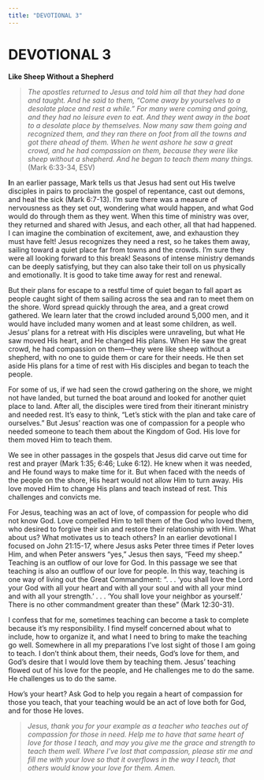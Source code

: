 ```yaml
---
title: "DEVOTIONAL 3"
---
```

# DEVOTIONAL 3

**Like Sheep Without a Shepherd**

> *The apostles returned to Jesus and told him all that they had done
> and taught. And he said to them, “Come away by yourselves to a
> desolate place and rest a while.” For many were coming and going, and
> they had no leisure even to eat. And they went away in the boat to a
> desolate place by themselves. Now many saw them going and recognized
> them, and they ran there on foot from all the towns and got there
> ahead of them. When he went ashore he saw a great crowd, and he had
> compassion on them, because they were like sheep without a shepherd.
> And he began to teach them many things.* (Mark 6:33-34, ESV)

**I**n an earlier passage, Mark tells us that Jesus had sent out His
twelve disciples in pairs to proclaim the gospel of repentance, cast out
demons, and heal the sick (Mark 6:7-13). I’m sure there was a measure of
nervousness as they set out, wondering what would happen, and what God
would do through them as they went. When this time of ministry was over,
they returned and shared with Jesus, and each other, all that had
happened. I can imagine the combination of excitement, awe, and
exhaustion they must have felt! Jesus recognizes they need a rest, so he
takes them away, sailing toward a quiet place far from towns and the
crowds. I’m sure they were all looking forward to this break! Seasons of
intense ministry demands can be deeply satisfying, but they can also
take their toll on us physically and emotionally. It is good to take
time away for rest and renewal.

But their plans for escape to a restful time of quiet began to fall
apart as people caught sight of them sailing across the sea and ran to
meet them on the shore. Word spread quickly through the area, and a
great crowd gathered. We learn later that the crowd included around
5,000 men, and it would have included many women and at least some
children, as well. Jesus’ plans for a retreat with His disciples were
unraveling, but what He saw moved His heart, and He changed His plans.
When He saw the great crowd, he had compassion on them—they were like
sheep without a shepherd, with no one to guide them or care for their
needs. He then set aside His plans for a time of rest with His disciples
and began to teach the people.

For some of us, if we had seen the crowd gathering on the shore, we
might not have landed, but turned the boat around and looked for another
quiet place to land. After all, the disciples were tired from their
itinerant ministry and needed rest. It’s easy to think, “Let’s stick
with the plan and take care of ourselves.” But Jesus’ reaction was one
of compassion for a people who needed someone to teach them about the
Kingdom of God. His love for them moved Him to teach them.

We see in other passages in the gospels that Jesus did carve out time
for rest and prayer (Mark 1:35; 6:46; Luke 6:12). He knew when it was
needed, and He found ways to make time for it. But when faced with the
needs of the people on the shore, His heart would not allow Him to turn
away. His love moved Him to change His plans and teach instead of rest.
This challenges and convicts me.

For Jesus, teaching was an act of love, of compassion for people who did
not know God. Love compelled Him to tell them of the God who loved them,
who desired to forgive their sin and restore their relationship with
Him. What about us? What motivates us to teach others? In an earlier
devotional I focused on John 21:15-17, where Jesus asks Peter three
times if Peter loves Him, and when Peter answers “yes,” Jesus then says,
“Feed my sheep.” Teaching is an outflow of our love for God. In this
passage we see that teaching is also an outflow of our love for people.
In this way, teaching is one way of living out the Great Commandment: “.
. . ‘you shall love the Lord your God with all your heart and with all
your soul and with all your mind and with all your strength.’ . . . ‘You
shall love your neighbor as yourself.’ There is no other commandment
greater than these” (Mark 12:30-31).

I confess that for me, sometimes teaching can become a task to complete
because it’s my responsibility. I find myself concerned about what to
include, how to organize it, and what I need to bring to make the
teaching go well. Somewhere in all my preparations I’ve lost sight of
those I am going to teach. I don’t think about them, their needs, God’s
love for them, and God’s desire that I would love them by teaching them.
Jesus’ teaching flowed out of his love for the people, and He challenges
me to do the same. He challenges us to do the same.

How’s your heart? Ask God to help you regain a heart of compassion for
those you teach, that your teaching would be an act of love both for
God, and for those He loves.

> *Jesus, thank you for your example as a teacher who teaches out of
> compassion for those in need. Help me to have that same heart of love
> for those I teach, and may you give me the grace and strength to teach
> them well. Where I’ve lost that compassion, please stir me and fill me
> with your love so that it overflows in the way I teach, that others
> would know your love for them. Amen.*
